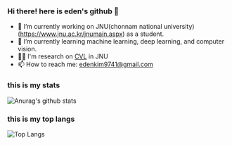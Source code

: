 ### Hi there! here is eden's github 👋

<!--
**edenkim9741/edenkim9741** is a ✨ _special_ ✨ repository because its `README.md` (this file) appears on your GitHub profile.

Here are some ideas to get you started:

- 🔭 I’m currently working on JNU(chonnam national university) as a student.
- 🌱 I’m currently learning machine learning, deep learning, and computer vision.
- 📫 How to reach me: edenkim9741@gmail.com
-->


- 🔭 I’m currently working on JNU(chonnam national university)(https://www.jnu.ac.kr/jnumain.aspx) as a student.
- 🌱 I’m currently learning machine learning, deep learning, and computer vision.
- 👨‍🔬 I'm research on [CVL](https://sites.google.com/view/cvl-jnu) in JNU
- 📫 How to reach me: edenkim9741@gmail.com

### this is my stats
![Anurag's github stats](https://github-readme-stats.vercel.app/api?username=edenkim9741&show_icons=true&theme=cobalt)

### this is my top langs
![Top Langs](https://github-readme-stats.vercel.app/api/top-langs/?username=edenkim9741&layout=compact&theme=cobalt)
